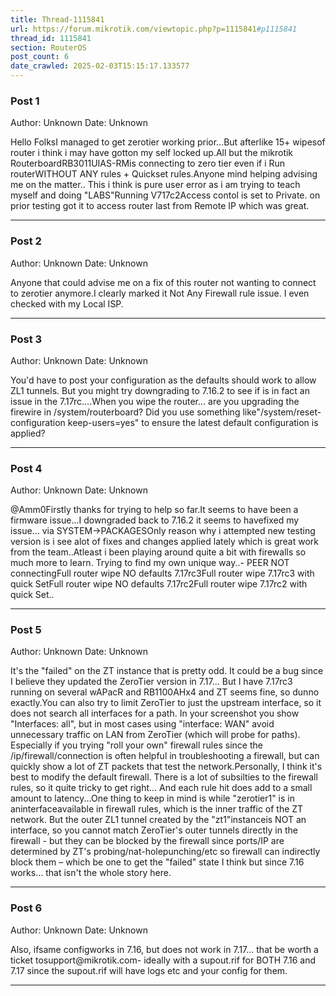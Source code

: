 ```yaml
---
title: Thread-1115841
url: https://forum.mikrotik.com/viewtopic.php?p=1115841#p1115841
thread_id: 1115841
section: RouterOS
post_count: 6
date_crawled: 2025-02-03T15:15:17.133577
---
```


### Post 1
Author: Unknown
Date: Unknown

Hello FolksI managed to get zerotier working prior...But afterlike 15+ wipesof router i think i may have gotton my self locked up.All but the mikrotik RouterboardRB3011UIAS-RMis connecting to zero tier even if i Run routerWITHOUT ANY rules + Quickset rules.Anyone mind helping advising me on the matter.. This i think is pure user error as i am trying to teach myself and doing "LABS"Running V717c2Access contol is set to Private. on prior testing got it to access router last from Remote IP which was great.

---
### Post 2
Author: Unknown
Date: Unknown

Anyone that could advise me on a fix of this router not wanting to connect to zerotier anymore.I clearly marked it Not Any Firewall rule issue. I even checked with my Local ISP.

---
### Post 3
Author: Unknown
Date: Unknown

You'd have to post your configuration as the defaults should work to allow ZL1 tunnels.  But you might try downgrading to 7.16.2 to see if is in fact an issue in the 7.17rc....When you wipe the router... are you upgrading the firewire in /system/routerboard?  Did you use something like"/system/reset-configuration keep-users=yes" to ensure the latest default configuration is applied?

---
### Post 4
Author: Unknown
Date: Unknown

@Amm0Firstly thanks for trying to help so far.It seems to have been a firmware issue...I downgraded back to 7.16.2 it seems to havefixed my issue... via SYSTEM->PACKAGESOnly reason why i attempted new testing version is i see alot of fixes and changes applied lately which is great work from the team..Atleast i been playing around quite a bit with firewalls so much more to learn. Trying to find my own unique way..- PEER NOT connectingFull router wipe NO defaults 7.17rc3Full router wipe 7.17rc3 with quick SetFull router wipe NO defaults 7.17rc2Full router wipe 7.17rc2 with quick Set..

---
### Post 5
Author: Unknown
Date: Unknown

It's the "failed" on the ZT instance that is pretty odd.  It could be a bug since I believe they updated the ZeroTier version in 7.17...   But I have 7.17rc3 running on several wAPacR and RB1100AHx4 and ZT seems fine, so dunno exactly.You can also try to limit ZeroTier to just the upstream interface, so it does not search all interfaces for a path.  In your screenshot you show "Interfaces: all", but in most cases using "interface: WAN" avoid unnecessary traffic on LAN from ZeroTier (which will probe for paths).  Especially if you trying "roll your own" firewall rules since the /ip/firewall/connection is often helpful in troubleshooting a firewall, but can quickly show a lot of ZT packets that test the network.Personally, I think it's best to modify the default firewall.  There is a lot of subsilties to the firewall rules, so it quite tricky to get right...  And each rule hit does add to a small amount to latency...One thing to keep in mind is while "zerotier1" is in aninterfaceavailable in firewall rules, which is the inner traffic of the ZT network.  But the outer ZL1 tunnel created by the "zt1"instanceis NOT an interface, so you cannot match ZeroTier's outer tunnels directly in the firewall - but they can be blocked by the firewall since ports/IP are determined by ZT's probing/nat-holepunching/etc so firewall can indirectly block them – which be one to get the "failed" state I think but since 7.16 works... that isn't the whole story here.

---
### Post 6
Author: Unknown
Date: Unknown

Also,  ifsame configworks in 7.16, but  does not work in 7.17... that be worth a ticket tosupport@mikrotik.com- ideally with a supout.rif for BOTH 7.16 and 7.17 since the supout.rif will have logs etc and your config for them.

---
